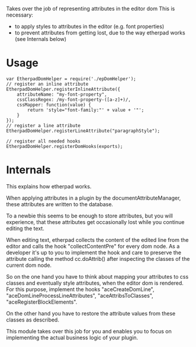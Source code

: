 Takes over the job of representing attributes in the editor dom
This is necessary:

 * to apply styles to attributes in the editor (e.g. font properties) 
 * to prevent attributes from getting lost, due to the way etherpad works (see Internals below)

Usage
======

```
var EtherpadDomHelper = require('./epDomHelper');
// register an inline attribute
EtherpadDomHelper.registerInlineAttribute({
    attributeName: "my-font-property",
    cssClassRegex: /my-font-property-([a-z]+)/,
    cssMapper: function(value) {
        return 'style="font-family:"' + value + '"';
    }
});
// register a line attribute
EtherpadDomHelper.registerLineAttribute("paragraphStyle");

// register all needed hooks
EtherpadDomHelper.registerDomHooks(exports);
```

Internals
=======

This explains how etherpad works.

When applying attributes in a plugin by the documentAttributeManager, 
these attributes are written to the database. 

To a newbie this seems to be enough to store attributes, 
but you will experience, that these attributes get occasionally lost while you
continue editing the text. 
 
When editing text, etherpad collects the content of the edited line from the editor
and calls the hook "collectContentPre" for every dom node. As a developer it's up to you to 
implement the hook and care to preserve the attribute calling the method cc.doAttrib()
after inspecting the classes of the current dom node.

So on the one hand you have to think about mapping your attributes to css classes 
and eventually style attributes, when the editor dom is rendered. For this purpose, 
implement the hooks "aceCreateDomLine", "aceDomLineProcessLineAttributes", 
"aceAttribsToClasses", "aceRegisterBlockElements". 

On the other hand you have to restore the attribute values from these classes as described.

This module takes over this job for you and enables you to focus on implementing 
the actual business logic of your plugin.
